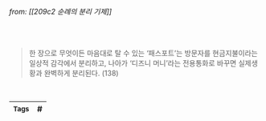 
###### from: [[209c2 순례의 분리 기제]]

<br/>

>한 장으로 무엇이든 마음대로 탈 수 있는 ‘패스포트’는 방문자를 현금지불이라는 일상적 감각에서 분리하고, 나아가 ‘디즈니 머니’라는 전용통화로 바꾸면 실제생황과 완벽하게 분리된다. (138) 

<br/>

| <small> Tags </small> | # |
| --- | --- |
